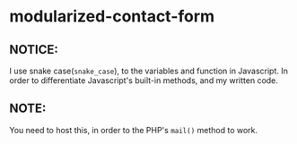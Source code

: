 # modularized-contact-form

## NOTICE:
I use snake case(`snake_case`), to the variables and function in Javascript.
In order to differentiate Javascript's built-in methods, and my written code.

## NOTE:
You need to host this, in order to the PHP's `mail()` method to work.
